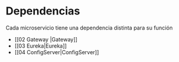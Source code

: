 
# Dependencias

Cada microservicio tiene una dependencia distinta para su función

- [[02 Gateway |Gateway]]
- [[03 Eureka|Eureka]]
- [[04 ConfigServer|ConfigServer]]
